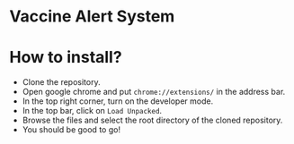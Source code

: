 # Vaccine Alert System

# How to install?
- Clone the repository.
- Open google chrome and put `chrome://extensions/` in the address bar.
- In the top right corner, turn on the developer mode.
- In the top bar, click on `Load Unpacked`.
- Browse the files and select the root directory of the cloned repository.
- You should be good to go!
